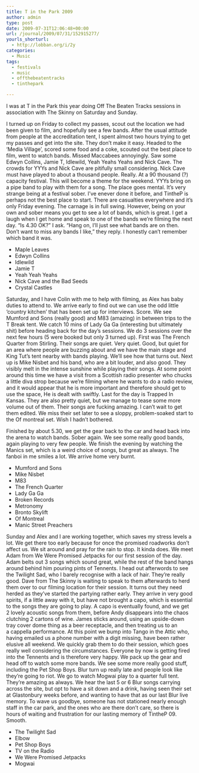 ```yaml
---
title: T in the Park 2009
author: admin
type: post
date: 2009-07-31T12:06:48+00:00
url: /journal/2009/07/31/152915277/
yourls_shorturl:
  - http://lobban.org/i/2y
categories:
  - Music
tags:
  - festivals
  - music
  - offthebeatentracks
  - tinthepark

---
```

I was at T in the Park this year doing Off The Beaten Tracks sessions in association with The Skinny on Saturday and Sunday.

I turned up on Friday to collect my passes, scout out the location we had been given to film, and hopefully see a few bands. After the usual attitude from people at the accreditation tent, I spent almost two hours trying to get my passes and get into the site. They don&#8217;t make it easy. Headed to the &#8216;Media Village&#8217;, scored some food and a coke, scouted out the best place to film, went to watch bands. Missed Maccabees annoyingly. Saw some Edwyn Collins, Jamie T, Idlewild, Yeah Yeahs Yeahs and Nick Cave. The crowds for YYYs and Nick Cave are pitifully small considering. Nick Cave must have played to about a thousand people. Really. At a 90 thousand (?) capacity festival. This will become a theme for the weekend. YYYs bring on a pipe band to play with them for a song. The place goes mental. It&#8217;s very strange being at a festival sober. I&#8217;ve enever done it before, and TintheP is perhaps not the best place to start. There are casualties everywhere and it&#8217;s only Friday evening. The carnage is in full swing. However, being on your own and sober means you get to see a lot of bands, which is great. I get a laugh when I get home and speak to one of the bands we&#8217;re filming the next day. &#8220;Is 4.30 OK?&#8221; I ask. &#8220;Hang on, I&#8217;ll just see what bands are on then. Don&#8217;t want to miss any bands I like,&#8221; they reply. I honestly can&#8217;t remember which band it was.

  * Maple Leaves
  * Edwyn Collins
  * Idlewild
  * Jamie T
  * Yeah Yeah Yeahs
  * Nick Cave and the Bad Seeds
  * Crystal Castles

Saturday, and I have Colin with me to help with filming, as Alex has baby duties to attend to. We arrive early to find out we can use the odd little &#8216;country kitchen&#8217; that has been set up for interviews. Score. We see Mumford and Sons (really good) and M83 (amazing) in between trips to the T Break tent. We catch 10 mins of Lady Ga Ga (interesting but ultimately shit) before heading back for the day&#8217;s sessions. We do 3 sessions over the next few hours (5 were booked but only 3 turned up). First was The French Quarter from Stirling. Their songs are quiet. Very quiet. Good, but quiet for an area where people are buzzing about and we have the main stage and King Tut&#8217;s tent nearby with bands playing. We&#8217;ll see how that turns out. Next up is Mike Nisbet and his band, who are a bit louder, and also good. They visibly melt in the intense sunshine while playing their songs. At some point around this time we have a visit from a Scottish radio presenter who chucks a little diva strop because we&#8217;re filming where he wants to do a radio review, and it would appear that he is more important and therefore should get to use the space, He is dealt with swiftly. Last for the day is Trapped In Kansas. They are also pretty quiet, but we manage to tease some more volume out of them. Their songs are fucking amazing. I can&#8217;t wait to get them edited. We miss their set later to see a sloppy, problem-soaked start to the Of montreal set. Wish I hadn&#8217;t bothered.

Finished by about 5.30, we get the gear back to the car and head back into the arena to watch bands. Sober again. We see some really good bands, again playing to very few people. We finish the evening by watching the Manics set, which is a weird choice of songs, but great as always. The fanboi in me smiles a lot. We arrive home very burnt.

  * Mumford and Sons
  * Mike Nisbet
  * M83
  * The French Quarter
  * Lady Ga Ga
  * Broken Records
  * Metronomy
  * Bronto Skylift
  * Of Montreal
  * Manic Street Preachers

Sunday and Alex and I are working together, which saves my stress levels a lot. We get there too early because for once the promised roadworks don&#8217;t affect us. We sit around and pray for the rain to stop. It kinda does. We meet Adam from We Were Promised Jetpacks for our first session of the day. Adam belts out 3 songs which sound great, while the rest of the band hangs around behind him pouring pints of Tennents. I head out afterwords to see the Twilight Sad, who I barely recognise with a lack of hair. They&#8217;re really good. Dave from The Skinny is waiting to speak to them afterwards to herd them over to our filming location for their session. It turns out they need herded as they&#8217;ve started the partying rather early. They arrive in very good spirits, if a little away with it, but have not brought a capo, which is essential to the songs they are going to play. A capo is eventually found, and we get 2 lovely acoustic songs from them, before Andy disappears into the chaos clutching 2 cartons of wine. James sticks around, using an upside-down tray cover dome thing as a beer receptacle, and then treating us to an a cappella performance. At this point we bump into Tango in the Attic who, having emailed us a phone number with a digit missing, have been rather elusive all weekend. We quickly grab them to do their session, which goes really well considering the circumstances. Everyone by now is getting fired into the Tennents and is therefore very happy. We pack up the gear and head off to watch some more bands. We see some more really good stuff, including the Pet Shop Boys. Blur turn up really late and people look like they&#8217;re going to riot. We go to watch Mogwai play to a quarter full tent. They&#8217;re amazing as always. We hear the last 5 or 6 Blur songs carrying across the site, but opt to have a sit down and a drink, having seen their set at Glastonbury weeks before, and wanting to have that as our last Blur live memory. To wave us goodbye, someone has not stationed nearly enough staff in the car park, and the ones who are there don&#8217;t care, so there is hours of waiting and frustration for our lasting memory of TintheP 09. Smooth.

  * The Twilight Sad
  * Elbow
  * Pet Shop Boys
  * TV on the Radio
  * We Were Promised Jetpacks
  * Mogwai